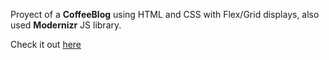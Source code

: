 Proyect of a <b>CoffeeBlog</b> using HTML and CSS with Flex/Grid displays, also used <b>Modernizr</b> JS library. 

Check it out <a href="https://jomas94.github.io/CoffeeBlog/" target="_blank">here</a>
